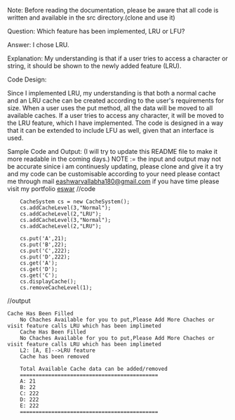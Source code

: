 Note: Before reading the documentation, please be aware that all code is written and available in the src directory.(clone and use it)

Question: Which feature has been implemented, LRU or LFU?

Answer: I chose LRU.

Explanation: My understanding is that if a user tries to access a character or string, it should be shown to the newly added feature (LRU).

Code Design:

Since I implemented LRU, my understanding is that both a normal cache and an LRU cache can be created according to the user's requirements for size. When a user uses the put method, all the data will be moved to all available caches. If a user tries to access any character, it will be moved to the LRU feature, which I have implemented. The code is designed in a way that it can be extended to include LFU as well, given that an interface is used.

Sample Code and Output: (I will try to update this README file to make it more readable in the coming days.)
NOTE := the input and output may not be accurate sinice i am continuesly updating, please clone and give it a try and my code can be customisable according to your need please contact me through mail
        eashwarvallabha180@gmail.com
if you have time please visit my portfolio
        [eswar](https://eswarprotfolio.onrende.com/)
//code


        CacheSystem cs = new CacheSystem();
        cs.addCacheLevel(3,"Normal");
        cs.addCacheLevel(2,"LRU");
        cs.addCacheLevel(3,"Normal");
        cs.addCacheLevel(2,"LRU");
        
        cs.put('A',21);
        cs.put('B',22);
        cs.put('C',222);
        cs.put('D',222);
        cs.get('A');
        cs.get('D');
        cs.get('C');
        cs.displayCache();
        cs.removeCacheLevel(1);

        
//output


    Cache Has Been Filled
        No Chaches Available for you to put,Please Add More Chaches or visit feature calls LRU which has been implimeted
        Cache Has Been Filled
        No Chaches Available for you to put,Please Add More Chaches or visit feature calls LRU which has been implimeted
        L2: [A, E]-->LRU feature 
        Cache has been removed

        Total Available Cache data can be added/removed
        ============================================
        A: 21
        B: 22
        C: 222
        D: 222
        E: 222
        ============================================




